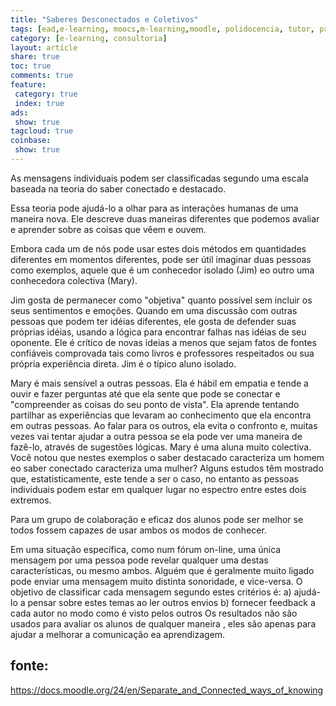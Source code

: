 ```yaml
---
title: "Saberes Desconectados e Coletivos" 
tags: [ead,e-learning, moocs,m-learning,moodle, polidocencia, tutor, professor, professor formador, tutor virtual tutor presencial, atividades obrigações, forum, saberes, saberes coletivos, saberes conectados, saberes desconectatos]
category: [e-learning, consultoria]
layout: article
share: true
toc: true
comments: true
feature:
 category: true
 index: true
ads: 
 show: true
tagcloud: true
coinbase:
 show: true
---
```


As mensagens individuais podem ser classificadas segundo uma escala baseada na teoria do saber conectado e destacado.

<!--more-->

Essa teoria pode ajudá-lo a olhar para as interações humanas de uma maneira nova. Ele descreve duas maneiras diferentes que podemos avaliar e aprender sobre as coisas que vêem e ouvem.

Embora cada um de nós pode usar estes dois métodos em quantidades diferentes em momentos diferentes, pode ser útil imaginar duas pessoas como exemplos, aquele que é um conhecedor isolado (Jim) eo outro uma conhecedora colectiva (Mary).

Jim gosta de permanecer como "objetiva" quanto possível sem incluir os seus sentimentos e emoções. Quando em uma discussão com outras pessoas que podem ter idéias diferentes, ele gosta de defender suas próprias idéias, usando a lógica para encontrar falhas nas idéias de seu oponente. Ele é crítico de novas ideias a menos que sejam fatos de fontes confiáveis ​​comprovada tais como livros e professores respeitados ou sua própria experiência direta. Jim é o típico aluno isolado.

Mary é mais sensível a outras pessoas. Ela é hábil em empatia e tende a ouvir e fazer perguntas até que ela sente que pode se conectar e "compreender as coisas do seu ponto de vista". Ela aprende tentando partilhar as experiências que levaram ao conhecimento que ela encontra em outras pessoas. Ao falar para os outros, ela evita o confronto e, muitas vezes vai tentar ajudar a outra pessoa se ela pode ver uma maneira de fazê-lo, através de sugestões lógicas. Mary é uma aluna muito colectiva. Você notou que nestes exemplos o saber destacado caracteriza um homem eo saber conectado caracteriza uma mulher? Alguns estudos têm mostrado que, estatisticamente, este tende a ser o caso, no entanto as pessoas individuais podem estar em qualquer lugar no espectro entre estes dois extremos.

Para um grupo de colaboração e eficaz dos alunos pode ser melhor se todos fossem capazes de usar ambos os modos de conhecer.

Em uma situação específica, como num fórum on-line, uma única mensagem por uma pessoa pode revelar qualquer uma destas características, ou mesmo ambos. Alguém que é geralmente muito ligado pode enviar uma mensagem muito distinta sonoridade, e vice-versa. O objetivo de classificar cada mensagem segundo estes critérios é: a) ajudá-lo a pensar sobre estes temas ao ler outros envios b) fornecer feedback a cada autor no modo como é visto pelos outros Os resultados não são usados ​​para avaliar os alunos de qualquer maneira , eles são apenas para ajudar a melhorar a comunicação ea aprendizagem.

## fonte:
https://docs.moodle.org/24/en/Separate_and_Connected_ways_of_knowing
